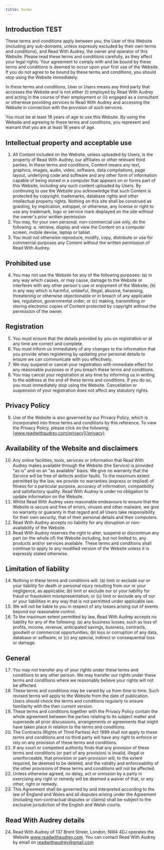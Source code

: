 ```yaml
---
title: Terms
---
```

## Introduction TEST

These terms and conditions apply between you, the User of this Website (including any sub-domains, unless expressly excluded by their own terms and conditions), and Read With Audrey, the owner and operator of this Website. Please read these terms and conditions carefully, as they affect your legal rights. Your agreement to comply with and be bound by these terms and conditions is deemed to occur upon your first use of the Website. If you do not agree to be bound by these terms and conditions, you should stop using the Website immediately.

In these terms and conditions, User or Users means any third party that accesses the Website and is not either (i) employed by Read With Audrey and acting in the course of their employment or (ii) engaged as a consultant or otherwise providing services to Read With Audrey and accessing the Website in connection with the provision of such services.

You must be at least 18 years of age to use this Website. By using the Website and agreeing to these terms and conditions, you represent and warrant that you are at least 18 years of age.

## Intellectual property and acceptable use

1. All Content included on the Website, unless uploaded by Users, is the property of Read With Audrey, our affiliates or other relevant third parties. In these terms and conditions, Content means any text, graphics, images, audio, video, software, data compilations, page layout, underlying code and software and any other form of information capable of being stored in a computer that appears on or forms part of this Website, including any such content uploaded by Users. By continuing to use the Website you acknowledge that such Content is protected by copyright, trademarks, database rights and other intellectual property rights. Nothing on this site shall be construed as granting, by implication, estoppel, or otherwise, any license or right to use any trademark, logo or service mark displayed on the site without the owner's prior written permission
2. You may, for your own personal, non-commercial use only, do the following:
   a. retrieve, display and view the Content on a computer screen, mobile devise, laptop or tablet.
3. You must not otherwise reproduce, modify, copy, distribute or use for commercial purposes any Content without the written permission of Read With Audrey.

## Prohibited use

4. You may not use the Website for any of the following purposes: (a) in any way which causes, or may cause, damage to the Website or interferes with any other person's use or enjoyment of the Website; (b) in any way which is harmful, unlawful, illegal, abusive, harassing, threatening or otherwise objectionable or in breach of any applicable law, regulation, governmental order; or (c) making, transmitting or storing electronic copies of Content protected by copyright without the permission of the owner.

## Registration

5. You must ensure that the details provided by you on registration or at any time are correct and complete.
6. You must inform us immediately of any changes to the information that you provide when registering by updating your personal details to ensure we can communicate with you effectively.
7. We may suspend or cancel your registration with immediate effect for any reasonable purposes or if you breach these terms and conditions.
8. You may cancel your registration at any time by informing us in writing to the address at the end of these terms and conditions. If you do so, you must immediately stop using the Website. Cancellation or suspension of your registration does not affect any statutory rights.

## Privacy Policy

9. Use of the Website is also governed by our Privacy Policy, which is incorporated into these terms and conditions by this reference. To view the Privacy Policy, please click on the following: [www.readwithaudrey.com/privacy](/privacy).

## Availability of the Website and disclaimers

10. Any online facilities, tools, services or information that Read With Audrey makes available through the Website (the Service) is provided "as is" and on an "as available" basis. We give no warranty that the Service will be free of defects and/or faults. To the maximum extent permitted by the law, we provide no warranties (express or implied) of fitness for a particular purpose, accuracy of information, compatibility and satisfactory quality. Read With Audrey is under no obligation to update information on the Website.
11. Whilst Read With Audrey uses reasonable endeavours to ensure that the Website is secure and free of errors, viruses and other malware, we give no warranty or guaranty in that regard and all Users take responsibility for their own security, that of their personal details and their computers.
12. Read With Audrey accepts no liability for any disruption or non-availability of the Website.
13. Read With Audrey reserves the right to alter, suspend or discontinue any part (or the whole of) the Website including, but not limited to, any products and/or services available. These terms and conditions shall continue to apply to any modified version of the Website unless it is expressly stated otherwise.

## Limitation of liability

14. Nothing in these terms and conditions will: (a) limit or exclude our or your liability for death or personal injury resulting from our or your negligence, as applicable; (b) limit or exclude our or your liability for fraud or fraudulent misrepresentation; or (c) limit or exclude any of our or your liabilities in any way that is not permitted under applicable law.
15. We will not be liable to you in respect of any losses arising out of events beyond our reasonable control.
16. To the maximum extent permitted by law, Read With Audrey accepts no liability for any of the following: (a) any business losses, such as loss of profits, income, revenue, anticipated savings, business, contracts, goodwill or commercial opportunities; (b) loss or corruption of any data, database or software; or (c) any special, indirect or consequential loss or damage.

## General

17. You may not transfer any of your rights under these terms and conditions to any other person. We may transfer our rights under these terms and conditions where we reasonably believe your rights will not be affected.
18. These terms and conditions may be varied by us from time to time. Such revised terms will apply to the Website from the date of publication. Users should check the terms and conditions regularly to ensure familiarity with the then current version.
19. These terms and conditions together with the Privacy Policy contain the whole agreement between the parties relating to its subject matter and supersede all prior discussions, arrangements or agreements that might have taken place in relation to the terms and conditions.
20. The Contracts (Rights of Third Parties) Act 1999 shall not apply to these terms and conditions and no third party will have any right to enforce or rely on any provision of these terms and conditions.
21. If any court or competent authority finds that any provision of these terms and conditions (or part of any provision) is invalid, illegal or unenforceable, that provision or part-provision will, to the extent required, be deemed to be deleted, and the validity and enforceability of the other provisions of these terms and conditions will not be affected.
22. Unless otherwise agreed, no delay, act or omission by a party in exercising any right or remedy will be deemed a waiver of that, or any other, right or remedy.
23. This Agreement shall be governed by and interpreted according to the law of England and Wales and all disputes arising under the Agreement (including non-contractual disputes or claims) shall be subject to the exclusive jurisdiction of the English and Welsh courts.

## Read With Audrey details

24. Read With Audrey of 137 Brent Street, London, NW4 4DJ operates the Website www.readwithaudrey.com.
    You can contact Read With Audrey by email on readwithaudrey@gmail.com
